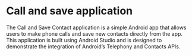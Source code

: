 # Call and save application

The Call and Save Contact application is a simple Android app that allows users to make phone calls and save new contacts directly from the app. This application is built using Android Studio and is designed to demonstrate the integration of Android’s Telephony and Contacts APIs.
